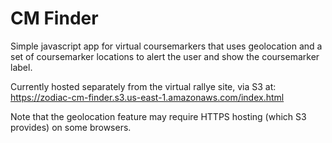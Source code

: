 # CM Finder
Simple javascript app for virtual coursemarkers that uses geolocation and a set of coursemarker locations to alert the user and show the coursemarker label.

Currently hosted separately from the virtual rallye site, via S3 at: https://zodiac-cm-finder.s3.us-east-1.amazonaws.com/index.html

Note that the geolocation feature may require HTTPS hosting (which S3 provides) on some browsers.
